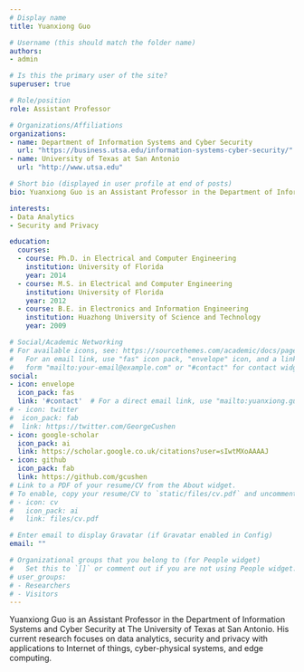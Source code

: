 ```yaml
---
# Display name
title: Yuanxiong Guo

# Username (this should match the folder name)
authors:
- admin

# Is this the primary user of the site?
superuser: true

# Role/position
role: Assistant Professor

# Organizations/Affiliations
organizations:
- name: Department of Information Systems and Cyber Security
  url: "https://business.utsa.edu/information-systems-cyber-security/"
- name: University of Texas at San Antonio
  url: "http://www.utsa.edu"

# Short bio (displayed in user profile at end of posts)
bio: Yuanxiong Guo is an Assistant Professor in the Department of Information Systems and Cyber Security at The University of Texas at San Antonio.

interests:
- Data Analytics
- Security and Privacy

education:
  courses:
  - course: Ph.D. in Electrical and Computer Engineering
    institution: University of Florida
    year: 2014
  - course: M.S. in Electrical and Computer Engineering
    institution: University of Florida
    year: 2012
  - course: B.E. in Electronics and Information Engineering
    institution: Huazhong University of Science and Technology
    year: 2009

# Social/Academic Networking
# For available icons, see: https://sourcethemes.com/academic/docs/page-builder/#icons
#   For an email link, use "fas" icon pack, "envelope" icon, and a link in the
#   form "mailto:your-email@example.com" or "#contact" for contact widget.
social:
- icon: envelope
  icon_pack: fas
  link: '#contact'  # For a direct email link, use "mailto:yuanxiong.guo@utsa.edu".
# - icon: twitter
#  icon_pack: fab
#  link: https://twitter.com/GeorgeCushen
- icon: google-scholar
  icon_pack: ai
  link: https://scholar.google.co.uk/citations?user=sIwtMXoAAAAJ
- icon: github
  icon_pack: fab
  link: https://github.com/gcushen
# Link to a PDF of your resume/CV from the About widget.
# To enable, copy your resume/CV to `static/files/cv.pdf` and uncomment the lines below.
# - icon: cv
#   icon_pack: ai
#   link: files/cv.pdf

# Enter email to display Gravatar (if Gravatar enabled in Config)
email: ""

# Organizational groups that you belong to (for People widget)
#   Set this to `[]` or comment out if you are not using People widget.
# user_groups:
# - Researchers
# - Visitors
---
```


Yuanxiong Guo is an Assistant Professor in the Department of Information Systems and Cyber Security at The University of Texas at San Antonio. His current research focuses on data analytics, security and privacy with applications to Internet of things, cyber-physical systems, and edge computing.

